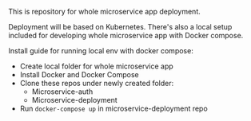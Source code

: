 This is repository for whole microservice app deployment.

Deployment will be based on Kubernetes.
There's also a local setup included for developing whole microservice app with Docker compose.

Install guide for running local env with docker compose:

- Create local folder for whole microservice app
- Install Docker and Docker Compose
- Clone these repos under newly created folder:
	- Microservice-auth
	- Microservice-deployment
- Run `docker-compose up` in microservice-deployment repo
